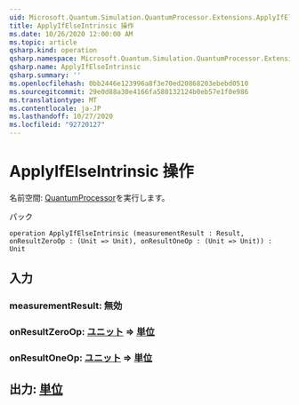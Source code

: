 ```yaml
---
uid: Microsoft.Quantum.Simulation.QuantumProcessor.Extensions.ApplyIfElseIntrinsic
title: ApplyIfElseIntrinsic 操作
ms.date: 10/26/2020 12:00:00 AM
ms.topic: article
qsharp.kind: operation
qsharp.namespace: Microsoft.Quantum.Simulation.QuantumProcessor.Extensions
qsharp.name: ApplyIfElseIntrinsic
qsharp.summary: ''
ms.openlocfilehash: 0bb2446e123996a8f3e70ed20868203ebebd0510
ms.sourcegitcommit: 29e0d88a30e4166fa580132124b0eb57e1f0e986
ms.translationtype: MT
ms.contentlocale: ja-JP
ms.lasthandoff: 10/27/2020
ms.locfileid: "92720127"
---
```

# <a name="applyifelseintrinsic-operation"></a>ApplyIfElseIntrinsic 操作

名前空間: [QuantumProcessor](xref:Microsoft.Quantum.Simulation.QuantumProcessor.Extensions)を実行します。

パック [](https://nuget.org/packages/)




```qsharp
operation ApplyIfElseIntrinsic (measurementResult : Result, onResultZeroOp : (Unit => Unit), onResultOneOp : (Unit => Unit)) : Unit
```


## <a name="input"></a>入力

### <a name="measurementresult--__invalidresult__"></a>measurementResult: __無効 <Result>__




### <a name="onresultzeroop--unit--unit"></a>onResultZeroOp: [ユニット](xref:microsoft.quantum.lang-ref.unit) => [単位](xref:microsoft.quantum.lang-ref.unit) 




### <a name="onresultoneop--unit--unit"></a>onResultOneOp: [ユニット](xref:microsoft.quantum.lang-ref.unit) => [単位](xref:microsoft.quantum.lang-ref.unit) 





## <a name="output--unit"></a>出力: [単位](xref:microsoft.quantum.lang-ref.unit)

